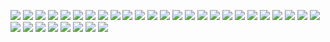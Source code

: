 ![](2021-12-06-21-41-00.png)
![](2021-12-07-14-29-20.png)
![](2021-12-07-14-31-07.png)
![](2021-12-07-14-32-01.png)
![](2021-12-07-14-33-27.png)
![](2021-12-07-14-35-05.png)
![](2021-12-07-14-36-02.png)
![](2021-12-07-14-58-25.png)
![](2021-12-07-22-15-16.png)
![](2021-12-08-18-59-09.png)
![](2021-12-08-19-36-56.png)
![](2021-12-08-19-43-02.png)
![](2021-12-08-19-47-10.png)
![](2021-12-08-19-47-35.png)
![](2021-12-08-19-47-55.png)
![](2021-12-08-21-08-28.png)
![](2021-12-08-21-26-26.png)
![](2021-12-08-21-26-58.png)
![](2021-12-08-21-27-47.png)
![](2021-12-08-21-33-43.png)
![](2021-12-08-21-36-39.png)
![](2021-12-08-21-37-37.png)
![](2021-12-08-21-39-50.png)
![](2021-12-09-21-46-11.png)
![](2021-12-09-22-04-30.png)
![](2021-12-09-22-06-16.png)
![](2021-12-09-22-11-40.png)
![](2021-12-09-22-14-26.png)
![](2021-12-09-22-21-03.png)
![](2021-12-09-22-23-45.png)
![](2021-12-09-22-25-12.png)
![](2021-12-09-22-26-06.png)
![](2021-12-09-22-31-07.png)
